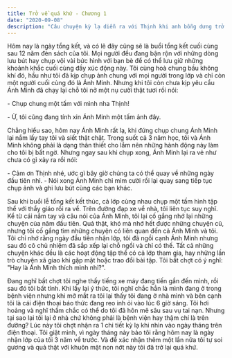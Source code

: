 ```yaml
---
title: Trở về quá khứ - Chương 1
date: "2020-09-08"
description: "Câu chuyện kỳ lạ diễn ra với Thịnh khi anh bỗng dưng trở về những ngày đầu học lớp 10 và cách mà anh sẽ bắt đầu lại mọi thứ..."
---
```


Hôm nay là ngày tổng kết, và có lẽ đây cũng sẽ là buổi tổng kết cuối cùng sau 12 năm đèn sách của tôi. Mọi người đều đang bận rộn với những dòng lưu bút hay chụp vội vài bức hình với bạn bè để có thể lưu giữ những khoảnh khắc cuối cùng đầy xúc động này. Tôi cùng hoà chung bầu không khí đó, hầu như tôi đã kịp chụp ảnh chung với mọi người trong lớp và chỉ còn một người cuối cùng đó là Ánh Minh. Nhưng khi tôi còn chưa kịp yêu cầu Ánh Minh đã chạy lại chỗ tôi nở một nụ cười thật tươi rồi nói:

\- Chụp chung một tấm với mình nha Thịnh!

\- Ừ, tôi cũng đang tính xin Ánh Minh một tấm ảnh đây.

Chẳng hiểu sao, hôm nay Ánh Minh rất lạ, khi đứng chụp chung Ánh Minh lại nắm lấy tay tôi và siết thật chặt. Trong suốt cả 3 năm học, tôi và Ánh Minh không phải là dạng thân thiết cho lắm nên những hành động này làm cho tôi bị bất ngờ. Nhưng ngay sau khi chụp xong, Ánh Minh lại ra vẻ như chưa có gì xảy ra rồi nói:

\- Cảm ơn Thịnh nhé, ước gì bây giờ chúng ta có thể quay về những ngày đầu tiên nhỉ. \- Nói xong Ánh Minh chỉ mỉm cười rồi lại quay sang tiếp tục chụp ảnh và ghi lưu bút cùng các bạn khác.

Sau khi buổi lễ tổng kết kết thúc, cả lớp cùng nhau chụp một tấm hình tập thể với thầy giáo rồi ra về. Trên đường đạp xe về nhà, tôi liên tục suy nghĩ. Kể từ cái nắm tay và câu nói của Ánh Minh, tôi lại cố gắng nhớ lại những chuyện của năm đầu tiên. Quả thật, khó mà nhớ hết được những chuyện cũ, nhưng tôi cố gắng tìm những chuyện có liên quan đến cả Ánh Minh và tôi. Tôi chỉ nhớ rằng ngày đầu tiên nhận lớp, tôi đã ngồi cạnh Ánh Minh nhưng sau đó cô chủ nhiệm đã sắp xếp lại chỗ ngồi và chỉ có thế. Tất cả những chuyện khác đều là các hoạt động tập thể có cả lớp tham gia, hay những lần trò chuyện xã giao khi gặp mặt hoặc trao đổi bài tập. Tôi bất chợt có ý nghĩ: "Hay là Ánh Minh thích mình nhỉ?".

Đang nghĩ bất chợt tôi nghe thấy tiếng xe máy đang tiến gần đến mình, rồi sau đó tôi bất tỉnh. Khi lấy lại ý thức, tôi nghĩ chắc hẳn là mình đang ở trong bệnh viện nhưng khi mở mắt ra tôi lại thấy tôi đang ở nhà mình và bên cạnh tôi là cái điện thoại báo thức đang reo inh ỏi vào lúc 6 giờ sáng. Tôi hơi hoảng và nghĩ thầm chắc có thể do tôi đã hôn mê sâu sau vụ tai nạn. Nhưng tại sao lại tôi lại ở nhà chứ không phải là bệnh viện hay thậm chí là trên đường? Lúc này tôi chợt nhận ra 1 chi tiết kỳ lạ khi nhìn vào ngày tháng trên điện thoại. Tôi giật mình, vì ngày tháng này bảo tôi rằng hôm nay là ngày nhận lớp của tôi 3 năm về trước. Và để xác nhận thêm một lần nữa tôi tự soi gương và quả thật với khuôn mặt non nớt này tôi đã trở lại quá khứ.
